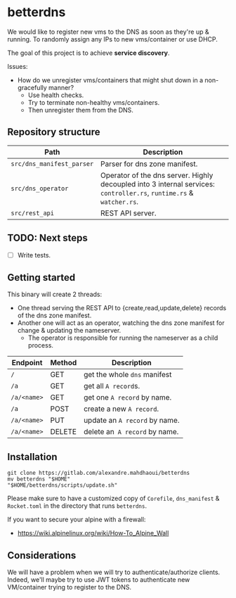 # betterdns

We would like to register new vms to the DNS as soon as they're up & running. 
To randomly assign any IPs to new vms/container or use DHCP.

The goal of this project is to achieve **service discovery**.

Issues: 
- How do we unregister vms/containers that might shut down in a non-gracefully manner?
  - Use health checks.
  - Try to terminate non-healthy vms/containers.
  - Then unregister them from the DNS.

## Repository structure

| Path                      | Description                                                                                                              |
|---------------------------|--------------------------------------------------------------------------------------------------------------------------|
| `src/dns_manifest_parser` | Parser for dns zone manifest.                                                                                            |
| `src/dns_operator`        | Operator of the dns server. Highly decoupled into 3 internal services:<br/>`controller.rs`, `runtime.rs` & `watcher.rs`. |
| `src/rest_api`            | REST API server.                                                                                                         |

## TODO: Next steps
- [ ] Write tests.

## Getting started

This binary will create 2 threads:
- One thread serving the REST API to {create,read,update,delete} records of the dns zone manifest.
- Another one will act as an operator, watching the dns zone manifest for change & updating the nameserver.
  - The operator is responsible for running the nameserver as a child process.

| Endpoint    | Method | Description                   |
|-------------|--------|-------------------------------|
| `/`         | GET    | get the whole `dns` manifest  |
| `/a`        | GET    | get all `A record`s.          |
| `/a/<name>` | GET    | get one `A record` by name.   |
| `/a`        | POST   | create a new `A record`.      |
| `/a/<name>` | PUT    | update an `A record` by name. |
| `/a/<name>` | DELETE | delete an` A record` by name. |

## Installation

```shell
git clone https://gitlab.com/alexandre.mahdhaoui/betterdns
mv betterdns "$HOME"
"$HOME/betterdns/scripts/update.sh"
```

Please make sure to have a customized copy of `Corefile`, `dns_manifest` & `Rocket.toml` in the directory that runs `betterdns`.

If you want to secure your alpine with a firewall:
- https://wiki.alpinelinux.org/wiki/How-To_Alpine_Wall

## Considerations

We will have a problem when we will try to authenticate/authorize clients.
Indeed, we'll maybe try to use JWT tokens to authenticate new VM/container trying to register to the DNS.
